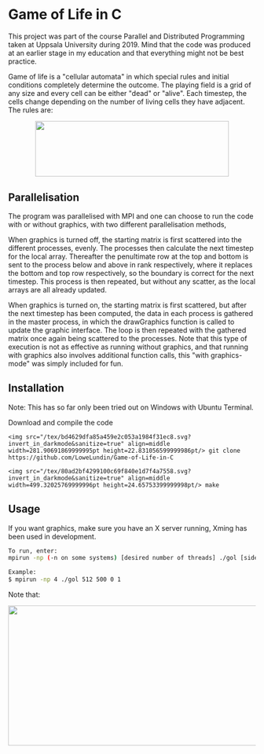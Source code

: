 # Game of Life in C

This project was part of the course Parallel and Distributed Programming taken at Uppsala University during 2019. Mind that the code was produced at an earlier stage in my education and that everything might not be best practice.

Game of life is a "cellular automata" in which special rules and initial conditions completely determine the outcome. The playing field is a grid of any size and every cell can be either "dead" or "alive". Each timestep, the cells change depending on the number of living cells they have adjacent. The rules are: 
<p align="center"><img src="/tex/2652a4cbf53e98daa4bc6264cec685a2.svg?invert_in_darkmode&sanitize=true" align=middle width=394.47589335pt height=113.24201624999999pt/></p>



## Parallelisation

The program was parallelised with MPI and one can choose to run the code with or without graphics, with two different parallelisation methods,

When graphics is turned off, the starting matrix is first scattered into the different processes, evenly. The processes then calculate the next timestep for the local array. Thereafter the penultimate row at the top and bottom is sent to the process below and above in rank respectively, where it replaces the bottom and top row respectively, so the boundary is correct for the next timestep. This process is then repeated, but without any scatter, as the local arrays are all already updated. 

When graphics is turned on, the starting matrix is first scattered, but after the next timestep has been computed, the data in each process is gathered in the master process, in which the drawGraphics function is called to update the graphic interface. The loop is then repeated with the gathered matrix once again being scattered to the processes. Note that this type of execution is not as effective as running without graphics, and that running with graphics also involves additional function calls, this "with graphics-mode" was simply included for fun.

## Installation

Note: This has so far only been tried out on Windows with Ubuntu Terminal.

Download and compile the code
```
<img src="/tex/bd4629dfa85a459e2c053a1984f31ec8.svg?invert_in_darkmode&sanitize=true" align=middle width=281.90691869999995pt height=22.831056599999986pt/> git clone https://github.com/LoweLundin/Game-of-Life-in-C

<img src="/tex/80ad2bf4299100c69f840e1d7f4a7558.svg?invert_in_darkmode&sanitize=true" align=middle width=499.32025769999996pt height=24.65753399999998pt/> make
```

## Usage

If you want graphics, make sure you have an X server running, Xming has been used in development.
```bash
To run, enter: 
mpirun -np (-n on some systems) [desired number of threads] ./gol [side length of grid] [number of timesteps] [waittime (typically 0)] [boolean graphics on/off]

Example: 
$ mpirun -np 4 ./gol 512 500 0 1
```

Note that:
<p align="center"><img src="/tex/df536d242bce5697a0b487d08977f1ca.svg?invert_in_darkmode&sanitize=true" align=middle width=675.8451941999999pt height=285.114159pt/></p>



